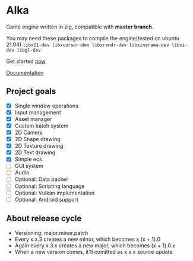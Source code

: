 # Alka
Game engine written in zig, compatible with **master branch**.

You may need these packages to compile the engine(tested on ubuntu 21.04)
`libx11-dev libxcursor-dev libxrandr-dev libxinerama-dev libxi-dev libgl-dev`

Get started [now](https://github.com/Kiakra/Alka/blob/master/get-started.md)

[Documentation]()

## Project goals
- [x] Single window operations
- [x] Input management
- [x] Asset manager
- [x] Custom batch system 
- [x] 2D Camera
- [X] 2D Shape drawing
- [x] 2D Texture drawing
- [x] 2D Text drawing 
- [x] Simple ecs
- [ ] GUI system
- [ ] Audio
- [ ] Optional: Data packer 
- [ ] Optional: Scripting language 
- [ ] Optional: Vulkan implementation
- [ ] Optional: Android support

## About release cycle
* Versioning: major.minor.patch
* Every x.x.3 creates a new minor, which becomes x.(x + 1).0
* Again every x.3.x creates a new major, which becomes (x + 1).0.x
* When a new version comes, it'll comitted as x.x.x source update
